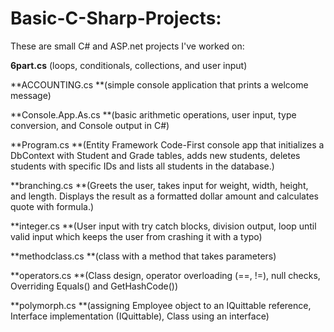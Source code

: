 # Basic-C-Sharp-Projects:
 These are small C# and ASP.net projects I've worked on:

**6part.cs** (loops, conditionals, collections, and user input)

**ACCOUNTING.cs **(simple console application that prints a welcome message)

**Console.App.As.cs **(basic arithmetic operations, user input, type conversion, and Console output in C#)

**Program.cs **(Entity Framework Code-First console app that initializes a DbContext with Student and Grade tables, adds new students, deletes students with specific IDs and lists all students in the database.)

**branching.cs **(Greets the user, takes input for weight, width, height, and length. Displays the result as a formatted dollar amount and calculates quote with formula.)

**integer.cs **(User input with try catch blocks, division output, loop until valid input which keeps the user from crashing it with a typo)

**methodclass.cs **(class with a method that takes parameters)

**operators.cs **(Class design, operator overloading (==, !=), null checks, Overriding Equals() and GetHashCode())

**polymorph.cs **(assigning Employee object to an IQuittable reference, Interface implementation (IQuittable), Class using an interface)

